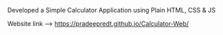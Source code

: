 Developed a Simple Calculator Application using Plain HTML, CSS & JS

Website link --> https://pradeepredt.github.io/Calculator-Web/
